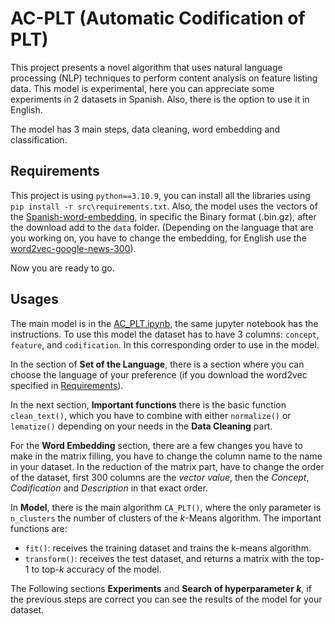 # AC-PLT (Automatic Codification of PLT)

This project presents a novel algorithm that uses natural language processing (NLP) techniques to perform content analysis on feature listing data. This model is experimental, here you can appreciate some experiments in 2 datasets in Spanish. Also, there is the option to use it in English.

The model has 3 main steps, data cleaning, word embedding and classification.


## Requirements

This project is using `python==3.10.9`, you can install all the libraries using `pip install -r src\requirements.txt`. Also, the model uses the vectors of the [Spanish-word-embedding](https://github.com/dccuchile/spanish-word-embeddings#word2vec-embeddings-from-sbwc), in specific the Binary format (.bin.gz), after the download add to the `data` folder. (Depending on the language that are you working on, you have to change the embedding, for English use the [word2vec-google-news-300](https://huggingface.co/fse/word2vec-google-news-300/tree/main)).

Now you are ready to go.

## Usages

The main model is in the [AC_PLT.ipynb](\src\AC_PLT.ipynb), the same jupyter notebook has the instructions. To use this model the dataset has to have 3 columns: `concept`, `feature`, and `codification`. In this corresponding order to use in the model.

In the section of **Set of the Language**, there is a section where you can choose the language of your preference (if you download the word2vec specified in [Requirements](##Requirements)).

In the next section, **Important functions** there is the basic function `clean_text()`, which you have to combine with either `normalize()` or `lematize()` depending on your needs in the **Data Cleaning** part.

For the **Word Embedding** section, there are a few changes you have to make in the matrix filling, you have to change the column name to the name in your dataset. In the reduction of the matrix part, have to change the order of the dataset, first 300 columns are the *vector value*, then the *Concept*, *Codification* and *Description* in that exact order.


In **Model**, there is the main algorithm ``CA_PLT()``, where the only parameter is `n_clusters` the number of clusters of the *k*-Means algorithm. The important functions are:
- ``fit()``: receives the training dataset and trains the k-means algorithm.
- ``transform()``: receives the test dataset, and returns a matrix with the top-1 to top-*k* accuracy of the model.

The Following sections **Experiments** and **Search of hyperparameter *k***, if the previous steps are correct you can see the results of the model for your dataset.

